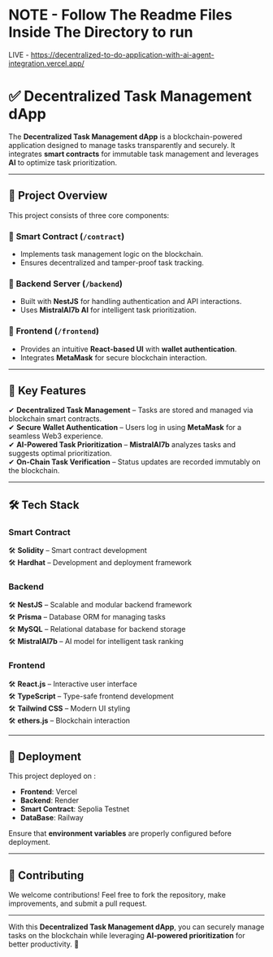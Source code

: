 # NOTE - Follow The Readme Files Inside The Directory to run

LIVE - https://decentralized-to-do-application-with-ai-agent-integration.vercel.app/

# ✅ Decentralized Task Management dApp 

The **Decentralized Task Management dApp** is a blockchain-powered application designed to manage tasks transparently and securely. It integrates **smart contracts** for immutable task management and leverages **AI** to optimize task prioritization.  

---

## 🚀 Project Overview  

This project consists of three core components:  

### 🔹 **Smart Contract (`/contract`)**  
- Implements task management logic on the blockchain.  
- Ensures decentralized and tamper-proof task tracking.  

### 🔹 **Backend Server (`/backend`)**  
- Built with **NestJS** for handling authentication and API interactions.  
- Uses **MistralAI7b AI** for intelligent task prioritization.  

### 🔹 **Frontend (`/frontend`)**  
- Provides an intuitive **React-based UI** with **wallet authentication**.  
- Integrates **MetaMask** for secure blockchain interaction.  

---

## 🎯 Key Features  

✔ **Decentralized Task Management** – Tasks are stored and managed via blockchain smart contracts.  
✔ **Secure Wallet Authentication** – Users log in using **MetaMask** for a seamless Web3 experience.  
✔ **AI-Powered Task Prioritization** – **MistralAI7b** analyzes tasks and suggests optimal prioritization.  
✔ **On-Chain Task Verification** – Status updates are recorded immutably on the blockchain.  

---

## 🛠️ Tech Stack  

### **Smart Contract**  
🛠 **Solidity** – Smart contract development  
🛠 **Hardhat** – Development and deployment framework  

### **Backend**  
🛠 **NestJS** – Scalable and modular backend framework  
🛠 **Prisma** – Database ORM for managing tasks  
🛠 **MySQL** – Relational database for backend storage  
🛠 **MistralAI7b** – AI model for intelligent task ranking  

### **Frontend**  
🛠 **React.js** – Interactive user interface  
🛠 **TypeScript** – Type-safe frontend development  
🛠 **Tailwind CSS** – Modern UI styling  
🛠 **ethers.js** – Blockchain interaction  

---

## 📜 Deployment  

This project deployed on :

- **Frontend**: Vercel 
- **Backend**: Render
- **Smart Contract**: Sepolia Testnet  
- **DataBase**: Railway

Ensure that **environment variables** are properly configured before deployment.  

---

## 🤝 Contributing  

We welcome contributions! Feel free to fork the repository, make improvements, and submit a pull request.  

---

With this **Decentralized Task Management dApp**, you can securely manage tasks on the blockchain while leveraging **AI-powered prioritization** for better productivity. 🚀
